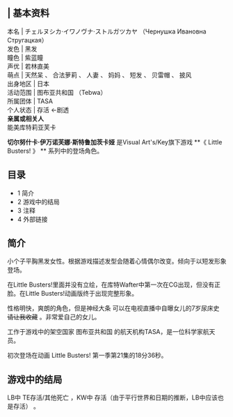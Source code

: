 |  **基本资料**  
---  
本名  |  チェルヌシカ·イワノヴナ·ストルガツカヤ  （Чернушка Ивановна Стругацкая）   
发色  |  黑发   
瞳色  |  紫蓝瞳   
声优  |  若林直美   
萌点  |  天然呆  、  合法萝莉  、  人妻  、  妈妈  、  短发  、  贝雷帽  、  披风   
出身地区  |  日本   
活动范围  |  图布亚共和国  （Tebwa）   
所属团体  |  TASA   
个人状态  |  存活  ←剧透   
**亲属或相关人**  
能美库特莉亚芙卡  
  
**切尔努什卡·伊万诺芙娜·斯特鲁加茨卡娅** 是Visual Art's/Key旗下游戏 **《 Little Busters!  》 **
系列中的登场角色。

##  目录

  * 1  简介 
  * 2  游戏中的结局 
  * 3  注释 
  * 4  外部链接 

##  简介

小个子平胸黑发女性。根据游戏描述发型会随着心情偶尔改变。倾向于以短发形象登场。

在Little Busters!里面并没有立绘，在库特Wafter中第一次在CG出现，但没有正脸。在Little Busters!动画版终于出现完整形象。

性格明快，爽朗的角色，但是神经大条  可以在电视直播中自曝女儿的7岁尿床史 ~~请让我收藏~~ 。非常爱自己的女儿。

工作于游戏中的架空国家  图布亚共和国  的航天机构TASA，是一位科学家航天员。

初次登场在动画  Little Busters!  第一季第21集的18分36秒。

##  游戏中的结局

LB中  TE存活/其他死亡  ，KW中  存活（由于平行世界和日期的推断，LB中应该也是存活）  。

  